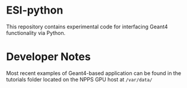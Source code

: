 # ESI-python

This repository contains experimental code for interfacing Geant4 functionality
via Python.


# Developer Notes

Most recent examples of Geant4-based application can be found in the tutorials folder
located on the NPPS GPU host at `/var/data/`
